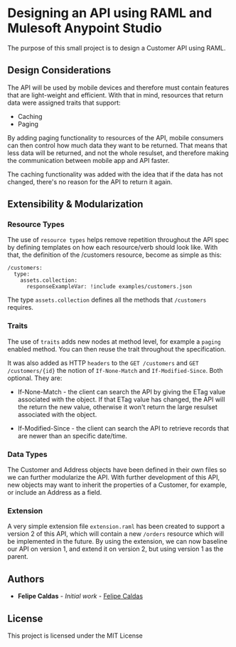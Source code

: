 Designing an API using RAML and Mulesoft Anypoint Studio
=====================================
The purpose of this small project is to design a Customer API using RAML.

## Design Considerations

The API will be used by mobile devices and therefore must contain features that are light-weight and efficient.
With that in mind, resources that return data were assigned traits that support:
* Caching
* Paging

By adding paging functionality to resources of the API, mobile consumers can then control how much data they want to be returned. That means that less data will be returned, and not the whole resulset, and therefore making the communication between mobile app and API faster.

The caching functionality was added with the idea that if the data has not changed, there's no reason for the API to return it again.

## Extensibility & Modularization

### Resource Types

The use of `resource types` helps remove repetition throughout the API spec by defining templates on how each resource/verb should look like.
With that, the definition of the /customers resource, become as simple as this:

```
/customers:
  type:
    assets.collection:
      responseExampleVar: !include examples/customers.json
```

The type `assets.collection` defines all the methods that `/customers` requires.

### Traits

The use of `traits` adds new nodes at method level, for example a `paging` enabled method. You can then reuse the trait throughout the specification.

It was also added as HTTP `headers` to the `GET /customers` and `GET /customers/{id}` the notion of `If-None-Match` and `If-Modified-Since`. Both optional. They are:

* If-None-Match - the client can search the API by giving the ETag value associated with the object. If that ETag value has changed, the API will the return the new value, otherwise it won't return the large resulset associated with the object.

* If-Modified-Since - the client can search the API to retrieve records that are newer than an specific date/time.

### Data Types

The Customer and Address objects have been defined in their own files so we can further modularize the API. With further development of this API, new objects may want to inherit the properties of a Customer, for example, or include an Address as a field.

### Extension

A very simple extension file `extension.raml` has been created to support a version 2 of this API, which will contain a new `/orders` resource which will be implemented in the future. By using the extension, we can now baseline our API on version 1, and extend it on version 2, but using version 1 as the parent.

## Authors

* **Felipe Caldas** - *Initial work* - [Felipe Caldas](https://github.com/felipecaldas)

## License

This project is licensed under the MIT License
